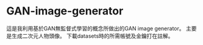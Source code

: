 # GAN-image-generator
這是我利用基於GAN無監督式學習的概念所做出的GAN image generator。
主要是生成二次元人物頭像。
下載datasets時的所需帳號及金鑰打在註解。
